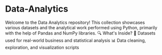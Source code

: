 # Data-Analytics
Welcome to the Data Analytics repository! This collection showcases various datasets and the analytical work performed using Python, primarily with the help of Pandas and NumPy libraries.  🔍 What's Inside? 📁 Datasets used for real-world business and statistical analysis  📊 Data cleaning, exploration, and visualization scripts  
